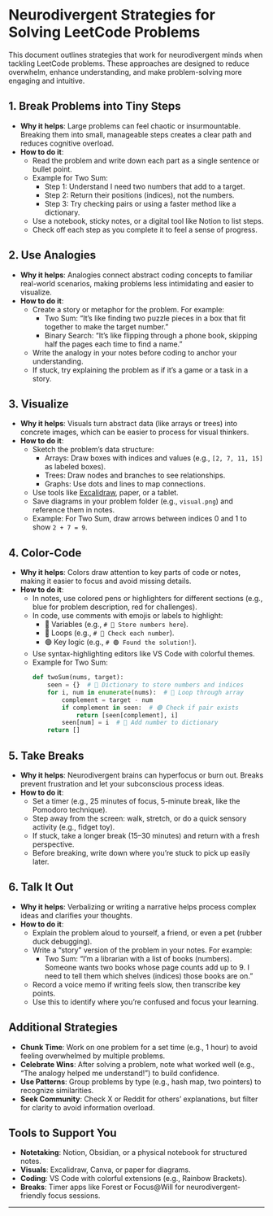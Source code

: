 # Neurodivergent Strategies for Solving LeetCode Problems

This document outlines strategies that work for neurodivergent minds when tackling LeetCode problems. These approaches are designed to reduce overwhelm, enhance understanding, and make problem-solving more engaging and intuitive.

## 1. Break Problems into Tiny Steps
- **Why it helps**: Large problems can feel chaotic or insurmountable. Breaking them into small, manageable steps creates a clear path and reduces cognitive overload.
- **How to do it**:
  - Read the problem and write down each part as a single sentence or bullet point.
  - Example for Two Sum: 
    - Step 1: Understand I need two numbers that add to a target.
    - Step 2: Return their positions (indices), not the numbers.
    - Step 3: Try checking pairs or using a faster method like a dictionary.
  - Use a notebook, sticky notes, or a digital tool like Notion to list steps.
  - Check off each step as you complete it to feel a sense of progress.

## 2. Use Analogies
- **Why it helps**: Analogies connect abstract coding concepts to familiar real-world scenarios, making problems less intimidating and easier to visualize.
- **How to do it**:
  - Create a story or metaphor for the problem. For example:
    - Two Sum: “It’s like finding two puzzle pieces in a box that fit together to make the target number.”
    - Binary Search: “It’s like flipping through a phone book, skipping half the pages each time to find a name.”
  - Write the analogy in your notes before coding to anchor your understanding.
  - If stuck, try explaining the problem as if it’s a game or a task in a story.

## 3. Visualize
- **Why it helps**: Visuals turn abstract data (like arrays or trees) into concrete images, which can be easier to process for visual thinkers.
- **How to do it**:
  - Sketch the problem’s data structure:
    - Arrays: Draw boxes with indices and values (e.g., `[2, 7, 11, 15]` as labeled boxes).
    - Trees: Draw nodes and branches to see relationships.
    - Graphs: Use dots and lines to map connections.
  - Use tools like [Excalidraw](https://excalidraw.com/), paper, or a tablet.
  - Save diagrams in your problem folder (e.g., `visual.png`) and reference them in notes.
  - Example: For Two Sum, draw arrows between indices 0 and 1 to show `2 + 7 = 9`.

## 4. Color-Code
- **Why it helps**: Colors draw attention to key parts of code or notes, making it easier to focus and avoid missing details.
- **How to do it**:
  - In notes, use colored pens or highlighters for different sections (e.g., blue for problem description, red for challenges).
  - In code, use comments with emojis or labels to highlight:
    - 🔵 Variables (e.g., `# 🔵 Store numbers here`).
    - 🔴 Loops (e.g., `# 🔴 Check each number`).
    - 🟢 Key logic (e.g., `# 🟢 Found the solution!`).
  - Use syntax-highlighting editors like VS Code with colorful themes.
  - Example for Two Sum:
    ```python
    def twoSum(nums, target):
        seen = {}  # 🔵 Dictionary to store numbers and indices
        for i, num in enumerate(nums):  # 🔴 Loop through array
            complement = target - num
            if complement in seen:  # 🟢 Check if pair exists
                return [seen[complement], i]
            seen[num] = i  # 🔵 Add number to dictionary
        return []
    ```

## 5. Take Breaks
- **Why it helps**: Neurodivergent brains can hyperfocus or burn out. Breaks prevent frustration and let your subconscious process ideas.
- **How to do it**:
  - Set a timer (e.g., 25 minutes of focus, 5-minute break, like the Pomodoro technique).
  - Step away from the screen: walk, stretch, or do a quick sensory activity (e.g., fidget toy).
  - If stuck, take a longer break (15–30 minutes) and return with a fresh perspective.
  - Before breaking, write down where you’re stuck to pick up easily later.

## 6. Talk It Out
- **Why it helps**: Verbalizing or writing a narrative helps process complex ideas and clarifies your thoughts.
- **How to do it**:
  - Explain the problem aloud to yourself, a friend, or even a pet (rubber duck debugging).
  - Write a “story” version of the problem in your notes. For example:
    - Two Sum: “I’m a librarian with a list of books (numbers). Someone wants two books whose page counts add up to 9. I need to tell them which shelves (indices) those books are on.”
  - Record a voice memo if writing feels slow, then transcribe key points.
  - Use this to identify where you’re confused and focus your learning.

## Additional Strategies
- **Chunk Time**: Work on one problem for a set time (e.g., 1 hour) to avoid feeling overwhelmed by multiple problems.
- **Celebrate Wins**: After solving a problem, note what worked well (e.g., “The analogy helped me understand!”) to build confidence.
- **Use Patterns**: Group problems by type (e.g., hash map, two pointers) to recognize similarities.
- **Seek Community**: Check X or Reddit for others’ explanations, but filter for clarity to avoid information overload.

## Tools to Support You
- **Notetaking**: Notion, Obsidian, or a physical notebook for structured notes.
- **Visuals**: Excalidraw, Canva, or paper for diagrams.
- **Coding**: VS Code with colorful extensions (e.g., Rainbow Brackets).
- **Breaks**: Timer apps like Forest or Focus@Will for neurodivergent-friendly focus sessions.



---
